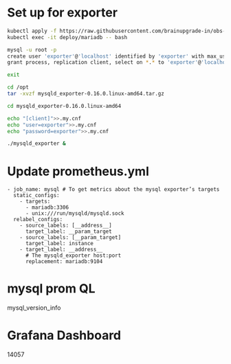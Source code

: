 # Set up for exporter
```bash
kubectl apply -f https://raw.githubusercontent.com/brainupgrade-in/obs-graf/refs/heads/main/prometheus/apps/mariadb/mariadb.yaml
kubectl exec -it deploy/mariadb -- bash

mysql -u root -p 
create user 'exporter'@'localhost' identified by 'exporter' with max_user_connections 3;
grant process, replication client, select on *.* to 'exporter'@'localhost';

exit

cd /opt
tar -xvzf mysqld_exporter-0.16.0.linux-amd64.tar.gz

cd mysqld_exporter-0.16.0.linux-amd64

echo "[client]">>.my.cnf
echo "user=exporter">>.my.cnf
echo "password=exporter">>.my.cnf

./mysqld_exporter & 
```
# Update prometheus.yml
    - job_name: mysql # To get metrics about the mysql exporter’s targets
      static_configs:
        - targets:
          - mariadb:3306
          - unix:///run/mysqld/mysqld.sock
      relabel_configs:
        - source_labels: [__address__]
          target_label: __param_target
        - source_labels: [__param_target]
          target_label: instance
        - target_label: __address__
          # The mysqld_exporter host:port
          replacement: mariadb:9104
# mysql prom QL
mysql_version_info

# Grafana Dashboard
14057